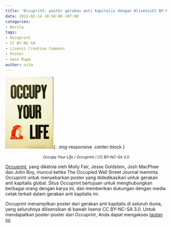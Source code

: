 ```yaml
---
title: 'Occuprint: poster gerakan anti kapitalis dengan #lisensiCC BY-NC-SA'
date: 2012-02-14 18:56:00 +07:00
categories:
- Berita
tags:
- Occuprint
- CC BY-NC-SA
- Lisensi Creative Commons
- Poster
- Seni Rupa
author: nita
---
```


![96a3a07c46cf0315736ba723b47148e4.jpg](/uploads/96a3a07c46cf0315736ba723b47148e4.jpg){: .img-responsive .center-block }<center><small><i>Occupy Your Life / Occuprint / CC BY-NC-SA 3.0</i></small></center>

[Occuprint](https://twitter.com/#!/occuprint), yang dikelola oleh Molly Fair, Jesse Goldstein, Josh MacPhee dan John Boy, muncul ketika The Occupied Wall Street Journal meminta Occuprint untuk menyebarkan poster yang didedikasikan untuk gerakan anti kapitalis global. Situs Occuprint bertujuan untuk menghubungkan berbagai orang dengan karya ini, dan memberikan dukungan dengan media cetak terkait dalam gerakan anti kapitalis ini.

Occuprint menampilkan poster dari gerakan anti kapitalis di seluruh dunia, yang seluruhnya dilisensikan di bawah lisensi CC BY-NC-SA 3.0. Untuk mendapatkan poster-poster dari Occuprint, Anda dapat mengakses [tautan ini](http://occuprint.org/ ).
